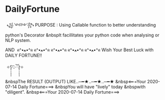 # DailyFortune

 *꧁༺༻꧂* PURPOSE :
Using Callable function to better understanding python's Decorator
&nbspIt facillitates your python code when analysing or NLP system.


AND
 ค^•ﻌ•^ค ค^•ﻌ•^ค ค^•ﻌ•^ค ค^•ﻌ•^ค ค^•ﻌ•^ค
Wish Your Best Luck with DAILY FORTUNE!!

 ✧ʕ̢̣̣̣̣̩̩̩̩·͡˔·ོɁ̡̣̣̣̣̩̩̩̩✧ 
 
 
&nbspThe RESULT (OUTPUT) LIKE‥─━★‥─━★‥─━★
&nbsp<===Your 2020-07-14 Daily Fortune===>
&nbspYou will have "lively" today
&nbspwith "diligent".
&nbsp<===Your 2020-07-14 Daily Fortune===> 
 
